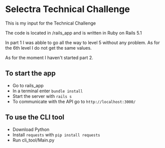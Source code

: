 # Selectra Technical Challenge

This is my input for the Technical Challenge

The code is located in /rails_app and is written in Ruby on Rails 5.1

In part 1 I was abble to go all the way to level 5 without any problem. As for the 6th level I do not get the same values.

As for the moment I haven't started part 2.

## To start the app

- Go to rails_app
- In a terminal enter `bundle install`
- Start the server with `rails s`
- To communicate with the API go to `http://localhost:3000/`

## To use the CLI tool

- Download Python
- Install `requests` with `pip install requests`
- Run cli_tool/Main.py
